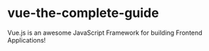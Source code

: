 # vue-the-complete-guide
Vue.js is an awesome JavaScript Framework for building Frontend Applications!
